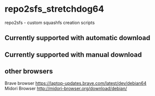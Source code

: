 # repo2sfs_stretchdog64
repo2sfs - custom squashfs creation scripts



## Currently supported with automatic download

## Currently supported with manual download


## other browsers
Brave browser 
https://laptop-updates.brave.com/latest/dev/debian64
Midori Browser
http://midori-browser.org/download/debian/
